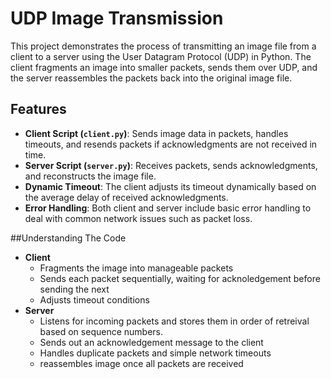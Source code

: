 # UDP Image Transmission

This project demonstrates the process of transmitting an image file from a client to a server using the User Datagram Protocol (UDP) in Python. The client fragments an image into smaller packets, sends them over UDP, and the server reassembles the packets back into the original image file.

## Features

- **Client Script (`client.py`)**: Sends image data in packets, handles timeouts, and resends packets if acknowledgments are not received in time.
- **Server Script (`server.py`)**: Receives packets, sends acknowledgments, and reconstructs the image file.
- **Dynamic Timeout**: The client adjusts its timeout dynamically based on the average delay of received acknowledgments.
- **Error Handling**: Both client and server include basic error handling to deal with common network issues such as packet loss.


##Understanding The Code

- **Client**
  - Fragments the image into manageable packets
  - Sends each packet sequentially, waiting for acknoledgement before sending the next
  - Adjusts timeout conditions
- **Server**
  - Listens for incoming packets and stores them in order of retreival based on sequence numbers.
  - Sends out an acknowledgement message to the client
  - Handles duplicate packets and simple network timeouts
  - reassembles image once all packets are received

